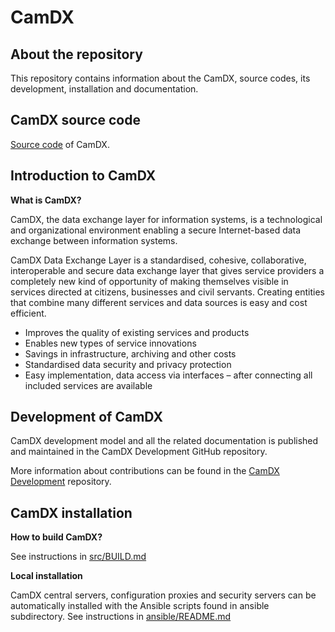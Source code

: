 # CamDX

## About the repository 

This repository contains information about the CamDX, source codes, its development, installation and documentation.

## CamDX source code

[Source code](https://github.com/CamDX/security-server) of CamDX.

## Introduction to CamDX

**What is CamDX?**

CamDX, the data exchange layer for information systems, is a technological and organizational environment enabling a secure Internet-based data exchange between information systems.

CamDX Data Exchange Layer is a standardised, cohesive, collaborative, interoperable and secure data exchange layer that gives service providers a completely new kind of opportunity of making themselves visible in services directed at citizens, businesses and civil servants. Creating entities that combine many different services and data sources is easy and cost efficient.

* Improves the quality of existing services and products
* Enables new types of service innovations
* Savings in infrastructure, archiving and other costs
* Standardised data security and privacy protection
* Easy implementation, data access via interfaces – after connecting all included services are available

## Development of CamDX

CamDX development model and all the related documentation is published and
maintained in the CamDX Development
GitHub repository.

More information about contributions can be found in the [CamDX Development](https://github.com/nordic-institute/CamDX-development#how-to-contribute)
repository.

## CamDX installation

**How to build CamDX?**

See instructions in [src/BUILD.md](src/BUILD.md)

**Local installation**

CamDX central servers, configuration proxies and security servers can be automatically installed with the Ansible scripts found in ansible subdirectory. See instructions in [ansible/README.md](ansible/README.md)
